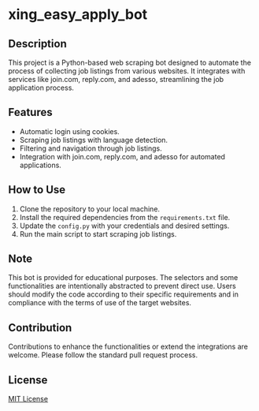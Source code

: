 # xing_easy_apply_bot

## Description
This project is a Python-based web scraping bot designed to automate the process of collecting job listings from various websites. It integrates with services like join.com, reply.com, and adesso, streamlining the job application process.

## Features
- Automatic login using cookies.
- Scraping job listings with language detection.
- Filtering and navigation through job listings.
- Integration with join.com, reply.com, and adesso for automated applications.

## How to Use
1. Clone the repository to your local machine.
2. Install the required dependencies from the `requirements.txt` file.
3. Update the `config.py` with your credentials and desired settings.
4. Run the main script to start scraping job listings.

## Note
This bot is provided for educational purposes. The selectors and some functionalities are intentionally abstracted to prevent direct use. Users should modify the code according to their specific requirements and in compliance with the terms of use of the target websites.

## Contribution
Contributions to enhance the functionalities or extend the integrations are welcome. Please follow the standard pull request process.

## License
[MIT License](LICENSE)

